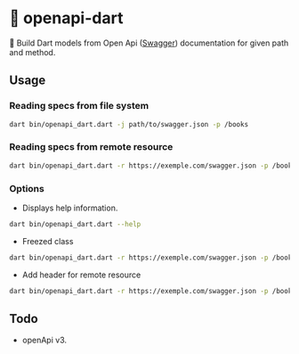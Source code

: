 # 📘️ openapi-dart

🚀 Build Dart models from Open Api ([Swagger]((https://swagger.io/specification/v2/))) documentation for given path and method.

## Usage

### Reading specs from file system
```bash
dart bin/openapi_dart.dart -j path/to/swagger.json -p /books
```

### Reading specs from remote resource
```bash
dart bin/openapi_dart.dart -r https://exemple.com/swagger.json -p /books
```

### Options

- Displays help information.
```bash
dart bin/openapi_dart.dart --help
```

- Freezed class
```bash
dart bin/openapi_dart.dart -r https://exemple.com/swagger.json -p /books -f
```

- Add header for remote resource
```bash
dart bin/openapi_dart.dart -r https://exemple.com/swagger.json -p /books -h 'Authorization: Bearer ACCESS_TOKEN'
```

## Todo
- openApi v3.
